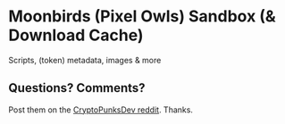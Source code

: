 #  Moonbirds (Pixel Owls) Sandbox (& Download Cache)

Scripts, (token) metadata, images & more






## Questions? Comments?

Post them on the [CryptoPunksDev reddit](https://old.reddit.com/r/CryptoPunksDev). Thanks.



